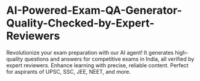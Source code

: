 # AI-Powered-Exam-QA-Generator-Quality-Checked-by-Expert-Reviewers
Revolutionize your exam preparation with our AI agent! It generates high-quality questions and answers for competitive exams in India, all verified by expert reviewers. Enhance learning with precise, reliable content. Perfect for aspirants of UPSC, SSC, JEE, NEET, and more.
